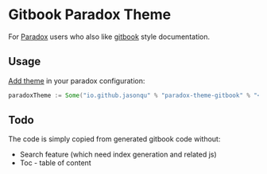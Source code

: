 # Gitbook Paradox Theme

For [Paradox](https://github.com/lightbend/paradox) users who also like 
[gitbook](https://github.com/GitbookIO/gitbook) style documentation.

## Usage

[Add theme](https://developer.lightbend.com/docs/paradox/current/customization/theming.html) 
in your paradox configuration:

```scala
paradoxTheme := Some("io.github.jasonqu" % "paradox-theme-gitbook" % "<version>")
```

## Todo

The code is simply copied from generated gitbook code without:

- Search feature (which need index generation and related js)
- Toc - table of content